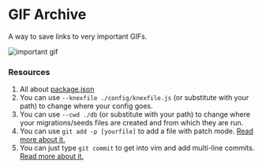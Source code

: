# GIF Archive

A way to save links to very important GIFs.

![important gif](http://static1.businessinsider.com/image/539a79b9eab8ea7f16b8948a/christie-gif.gif)

### Resources

1. All about [package.json](https://docs.npmjs.com/files/package.json)
1. You can use `--knexfile ./config/knexfile.js` (or substitute with your path) to change where your config goes.
1. You can use `--cwd ./db` (or substitute with your path) to change where your migrations/seeds files are created and from which they are run.
1. You can use `git add -p [yourfile]` to add a file with patch mode. [Read more about it.](http://nuclearsquid.com/writings/git-add/)
1. You can just type `git commit` to get into vim and add multi-line commits. [Read more about it.](http://computers.tutsplus.com/tutorials/vim-for-beginners--cms-21118)